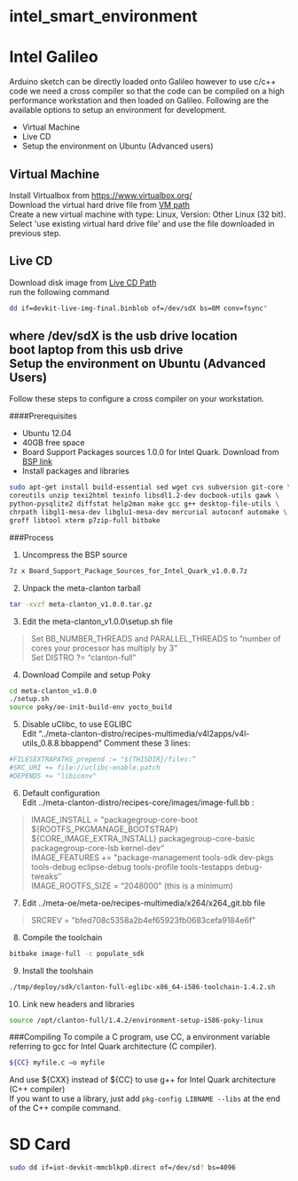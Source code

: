 intel_smart_environment
=======================

Intel Galileo
=========
Arduino sketch can be directly loaded onto Galileo however to use c/c++ code we need a cross compiler so that the code can be compiled on a high performance workstation and then loaded on Galileo. Following are the available options to setup an environment for development.
  - Virtual Machine
  - Live CD
  - Setup the environment on Ubuntu (Advanced users)

Virtual Machine   
---------------
Install Virtualbox from https://www.virtualbox.org/   
Download the virtual hard drive file from [VM path]   
Create a new virtual machine with type: Linux, Version: Other Linux (32 bit). Select 'use existing virtual hard drive file' and use the file downloaded in previous step.

Live CD   
-------
Download disk image from [Live CD Path]   
run the following command  
```sh
dd if=devkit-live-img-final.binblob of=/dev/sdX bs=8M conv=fsync"  
```
where /dev/sdX is the usb drive location   
boot laptop from this usb drive   
Setup the environment on Ubuntu (Advanced Users)
------------------------------------------------
Follow these steps to configure a cross compiler on your workstation. 

####Prerequisites

* Ubuntu 12.04
* 40GB free space
* Board Support Packages sources 1.0.0 for Intel Quark. Download from [BSP link]
* Install packages and libraries
```sh
sudo apt-get install build-essential sed wget cvs subversion git-core \
coreutils unzip texi2html texinfo libsdl1.2-dev docbook-utils gawk \
python-pysqlite2 diffstat help2man make gcc g++ desktop-file-utils \
chrpath libgl1-mesa-dev libglu1-mesa-dev mercurial autoconf automake \
groff libtool xterm p7zip-full bitbake
```
###Process
1. Uncompress the BSP source
```sh
7z x Board_Support_Package_Sources_for_Intel_Quark_v1.0.0.7z
```
2.  Unpack the meta-clanton tarball
```sh
tar -xvzf meta-clanton_v1.0.0.tar.gz
```
3. Edit the meta-clanton_v1.0.0\setup.sh file
>Set BB_NUMBER_THREADS and PARALLEL_THREADS to “number of cores your processor has multiply by 3”   
>Set DISTRO ?= “clanton-full” 
4. Download Compile and setup Poky
```sh
cd meta-clanton_v1.0.0
./setup.sh
source poky/oe-init-build-env yocto_build
```
5. Disable uClibc, to use EGLIBC   
Edit “../meta-clanton-distro/recipes-multimedia/v4l2apps/v4l-utils_0.8.8.bbappend”
Comment these 3 lines:
```sh
#FILESEXTRAPATHS_prepend := "${THISDIR}/files:“
#SRC_URI += file://uclibc-enable.patch
#DEPENDS += "libiconv"
```
6. Default configuration   
Edit ../meta-clanton-distro/recipes-core/images/image-full.bb :
> IMAGE_INSTALL = "packagegroup-core-boot ${ROOTFS_PKGMANAGE_BOOTSTRAP} ${CORE_IMAGE_EXTRA_INSTALL} packagegroup-core-basic packagegroup-core-lsb kernel-dev“   
>IMAGE_FEATURES += "package-management tools-sdk dev-pkgs tools-debug eclipse-debug tools-profile tools-testapps debug-tweaks’’   
>IMAGE_ROOTFS_SIZE = “2048000" (this is a minimum)   

7. Edit ../meta-oe/meta-oe/recipes-multimedia/x264/x264_git.bb file 
>SRCREV = "bfed708c5358a2b4ef65923fb0683cefa9184e6f"

8. Compile the toolchain
```sh
bitbake image-full -c populate_sdk
```

9. Install the toolshain
```sh
./tmp/deploy/sdk/clanton-full-eglibc-x86_64-i586-toolchain-1.4.2.sh
```

10. Link new headers and libraries
```sh
source /opt/clanton-full/1.4.2/environment-setup-i586-poky-linux
```

###Compiling
To compile a C program, use CC, a environment variable referring to gcc for Intel Quark architecture (C compiler).
```sh
${CC} myfile.c –o myfile
```
And use ${CXX} instead of ${CC} to use g++ for Intel Quark architecture (C++ compiler)   
If you want to use a library, just add `pkg-config LIBNAME --libs` at the end of the C++ compile command.

SD Card
========

```sh
sudo dd if=iot-devkit-mmcblkp0.direct of=/dev/sd? bs=4096
```



[BSP Link]: http://somelinkeforBSPsources.com
[VM path]:http://vmpath
[Live CD Path]:http://LiveCDPath
